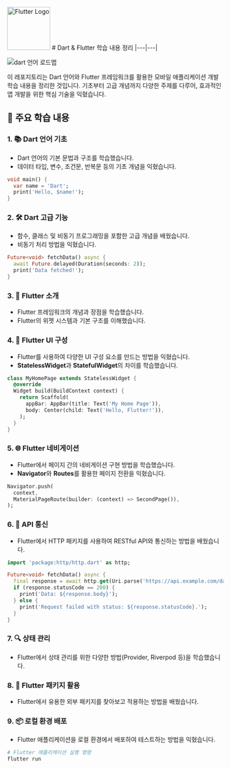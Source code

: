  <img src="https://raw.githubusercontent.com/flutter/website/master/src/images/flutter-logo-sharing.png" alt="Flutter Logo" width="100"/>  # Dart & Flutter 학습 내용 정리
|---|---|

![dart 언어 로드맵](https://github.com/user-attachments/assets/83248914-fa9d-4e46-89e1-e555d872a978)

이 레포지토리는 Dart 언어와 Flutter 프레임워크를 활용한 모바일 애플리케이션 개발 학습 내용을 정리한 것입니다. 기초부터 고급 개념까지 다양한 주제를 다루어, 효과적인 앱 개발을 위한 핵심 기술을 익혔습니다.

## 📘 주요 학습 내용

### 1. 📚 Dart 언어 기초
- Dart 언어의 기본 문법과 구조를 학습했습니다.
- 데이터 타입, 변수, 조건문, 반복문 등의 기초 개념을 익혔습니다.
```dart
void main() {
  var name = 'Dart';
  print('Hello, $name!');
}
```
### 2. 🛠️ Dart 고급 기능
- 함수, 클래스 및 비동기 프로그래밍을 포함한 고급 개념을 배웠습니다.
- 비동기 처리 방법을 익혔습니다.
```dart
Future<void> fetchData() async {
  await Future.delayed(Duration(seconds: 2));
  print('Data fetched!');
}
```
### 3. 📱 Flutter 소개
- Flutter 프레임워크의 개념과 장점을 학습했습니다.
- Flutter의 위젯 시스템과 기본 구조를 이해했습니다.

### 4. 🎨 Flutter UI 구성
- Flutter를 사용하여 다양한 UI 구성 요소를 만드는 방법을 익혔습니다.
- **StatelessWidget**과 **StatefulWidget**의 차이를 학습했습니다.
```dart
class MyHomePage extends StatelessWidget {
  @override
  Widget build(BuildContext context) {
    return Scaffold(
      appBar: AppBar(title: Text('My Home Page')),
      body: Center(child: Text('Hello, Flutter!')),
    );
  }
}
```
### 5. 🌐 Flutter 네비게이션
- Flutter에서 페이지 간의 네비게이션 구현 방법을 학습했습니다.
- **Navigator**와 **Routes**를 활용한 페이지 전환을 익혔습니다.
```dart
Navigator.push(
  context,
  MaterialPageRoute(builder: (context) => SecondPage()),
);
```
### 6. 📡 API 통신
- Flutter에서 HTTP 패키지를 사용하여 RESTful API와 통신하는 방법을 배웠습니다.
```dart
import 'package:http/http.dart' as http;

Future<void> fetchData() async {
  final response = await http.get(Uri.parse('https://api.example.com/data'));
  if (response.statusCode == 200) {
    print('Data: ${response.body}');
  } else {
    print('Request failed with status: ${response.statusCode}.');
  }
}
```
### 7. 🔍 상태 관리
- Flutter에서 상태 관리를 위한 다양한 방법(Provider, Riverpod 등)을 학습했습니다.

### 8. 🎉 Flutter 패키지 활용
- Flutter에서 유용한 외부 패키지를 찾아보고 적용하는 방법을 배웠습니다.

### 9. 📦 로컬 환경 배포
- Flutter 애플리케이션을 로컬 환경에서 배포하여 테스트하는 방법을 익혔습니다.
```bash
# Flutter 애플리케이션 실행 명령
flutter run
```
